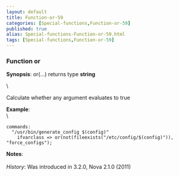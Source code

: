 ```yaml
---
layout: default
title: Function-or-59
categories: [Special-functions,Function-or-59]
published: true
alias: Special-functions-Function-or-59.html
tags: [Special-functions,Function-or-59]
---
```


### Function or

**Synopsis**: or(...) returns type **string**

\

Calculate whether any argument evaluates to true

**Example**:\
 \

~~~~ {.verbatim}
commands:
  "/usr/bin/generate_config $(config)"
    ifvarclass => or(not(fileexists("/etc/config/$(config)")), "force_configs");
~~~~

**Notes**:\
 \
 *History*: Was introduced in 3.2.0, Nova 2.1.0 (2011)
